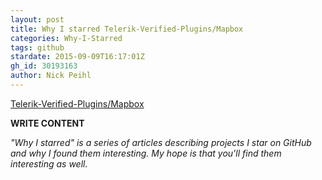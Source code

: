 ```yaml
---
layout: post
title: Why I starred Telerik-Verified-Plugins/Mapbox
categories: Why-I-Starred
tags: github
stardate: 2015-09-09T16:17:01Z
gh_id: 30193163
author: Nick Peihl
---
```


[Telerik-Verified-Plugins/Mapbox](https://github.com/Telerik-Verified-Plugins/Mapbox)

**WRITE CONTENT**

*"Why I starred" is a series of articles describing projects I star on GitHub and why I found them interesting. My hope is that you'll find them interesting as well.*

